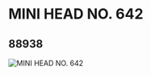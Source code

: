 # MINI HEAD NO. 642
## 88938
![MINI HEAD NO. 642](https://lc-www-live-s.legocdn.com/media/bricks/5/2/4570009.jpg)